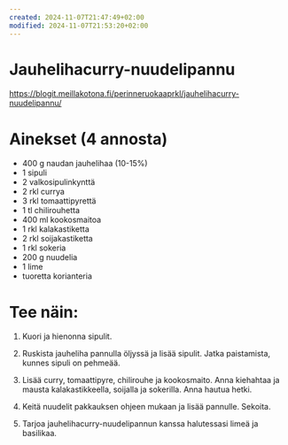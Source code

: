 ```yaml
---
created: 2024-11-07T21:47:49+02:00
modified: 2024-11-07T21:53:20+02:00
---
```


# Jauhelihacurry-nuudelipannu

https://blogit.meillakotona.fi/perinneruokaaprkl/jauhelihacurry-nuudelipannu/

# Ainekset (4 annosta)

- 400 g naudan jauhelihaa (10-15%)
- 1 sipuli
- 2 valkosipulinkynttä
- 2 rkl currya
- 3 rkl tomaattipyrettä
- 1 tl chilirouhetta
- 400 ml kookosmaitoa
- 1 rkl kalakastiketta
- 2 rkl soijakastiketta
- 1 rkl sokeria
- 200 g nuudelia
- 1 lime
- tuoretta korianteria

# Tee näin:

1. Kuori ja hienonna sipulit.

1. Ruskista jauheliha pannulla öljyssä ja lisää sipulit. Jatka paistamista, kunnes sipuli on pehmeää.

1. Lisää curry, tomaattipyre, chilirouhe ja kookosmaito. Anna kiehahtaa ja mausta kalakastikkeella, soijalla ja sokerilla. Anna hautua hetki.

1. Keitä nuudelit pakkauksen ohjeen mukaan ja lisää pannulle. Sekoita.

1. Tarjoa jauhelihacurry-nuudelipannun kanssa halutessasi limeä ja basilikaa.
